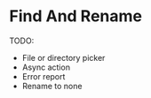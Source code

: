 # Find And Rename

TODO:

- File or directory picker
- Async action
- Error report
- Rename to none
